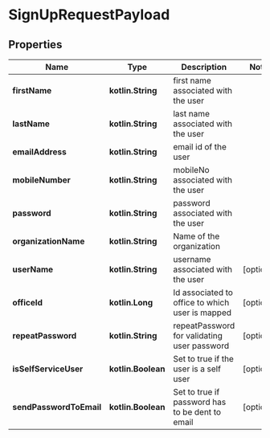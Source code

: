 
# SignUpRequestPayload

## Properties
Name | Type | Description | Notes
------------ | ------------- | ------------- | -------------
**firstName** | **kotlin.String** | first name associated with the user | 
**lastName** | **kotlin.String** | last name associated with the user | 
**emailAddress** | **kotlin.String** | email id of the user | 
**mobileNumber** | **kotlin.String** | mobileNo associated with the user | 
**password** | **kotlin.String** | password associated with the user | 
**organizationName** | **kotlin.String** | Name of the organization | 
**userName** | **kotlin.String** | username associated with the user |  [optional]
**officeId** | **kotlin.Long** | Id associated to office to which user is mapped |  [optional]
**repeatPassword** | **kotlin.String** | repeatPassword for validating user password |  [optional]
**isSelfServiceUser** | **kotlin.Boolean** | Set to true if the user is a self user |  [optional]
**sendPasswordToEmail** | **kotlin.Boolean** | Set to true if password has to be dent to email |  [optional]



